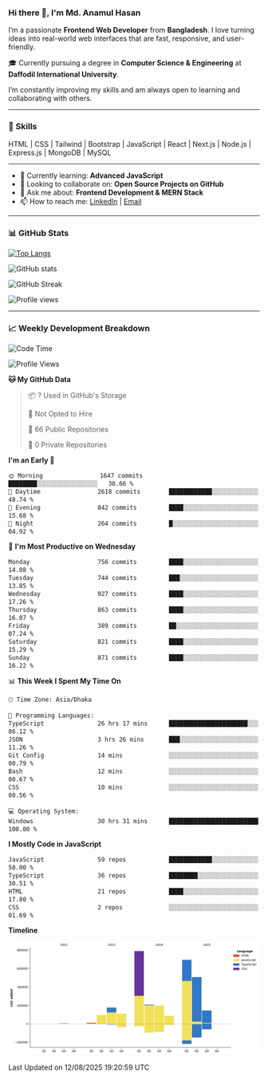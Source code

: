 ### Hi there 👋, I'm Md. Anamul Hasan

I’m a passionate **Frontend Web Developer** from **Bangladesh**. I love turning ideas into real-world web interfaces that are fast, responsive, and user-friendly.

🎓 Currently pursuing a degree in **Computer Science & Engineering** at **Daffodil International University**.

I’m constantly improving my skills and am always open to learning and collaborating with others.

---

### 🚀 Skills
HTML | CSS | Tailwind | Bootstrap | JavaScript | React | Next.js | Node.js | Express.js | MongoDB | MySQL 

---

- 🌱 Currently learning: **Advanced JavaScript**
- 👯 Looking to collaborate on: **Open Source Projects on GitHub**
- 💬 Ask me about: **Frontend Development & MERN Stack**
- 📫 How to reach me: [LinkedIn](https://www.linkedin.com/in/mdanamulhasan201) | [Email](mailto:anamulhasan3625@gmail.com)

---

### 📊 GitHub Stats

[![Top Langs](https://github-readme-stats.vercel.app/api/top-langs/?username=mdanamulhasan201&layout=compact)](https://github.com/anuraghazra/github-readme-stats)

![GitHub stats](https://github-readme-stats.vercel.app/api?username=mdanamulhasan201&show_icons=true&count_private=true&theme=tokyonight)

![GitHub Streak](https://streak-stats.demolab.com?user=mdanamulhasan201&theme=tokyonight)

![Profile views](https://gpvc.arturio.dev/mdanamulhasan201)

---

### 📈 Weekly Development Breakdown

<!--START_SECTION:waka-->
![Code Time](http://img.shields.io/badge/Code%20Time-556%20hrs%202%20mins-blue)

![Profile Views](http://img.shields.io/badge/Profile%20Views-1-blue)

**🐱 My GitHub Data** 

> 📦 ? Used in GitHub's Storage 
 > 
> 🚫 Not Opted to Hire
 > 
> 📜 66 Public Repositories 
 > 
> 🔑 0 Private Repositories 
 > 
**I'm an Early 🐤** 

```text
🌞 Morning                1647 commits        ████████░░░░░░░░░░░░░░░░░   30.66 % 
🌆 Daytime                2618 commits        ████████████░░░░░░░░░░░░░   48.74 % 
🌃 Evening                842 commits         ████░░░░░░░░░░░░░░░░░░░░░   15.68 % 
🌙 Night                  264 commits         █░░░░░░░░░░░░░░░░░░░░░░░░   04.92 % 
```
📅 **I'm Most Productive on Wednesday** 

```text
Monday                   756 commits         ████░░░░░░░░░░░░░░░░░░░░░   14.08 % 
Tuesday                  744 commits         ███░░░░░░░░░░░░░░░░░░░░░░   13.85 % 
Wednesday                927 commits         ████░░░░░░░░░░░░░░░░░░░░░   17.26 % 
Thursday                 863 commits         ████░░░░░░░░░░░░░░░░░░░░░   16.07 % 
Friday                   389 commits         ██░░░░░░░░░░░░░░░░░░░░░░░   07.24 % 
Saturday                 821 commits         ████░░░░░░░░░░░░░░░░░░░░░   15.29 % 
Sunday                   871 commits         ████░░░░░░░░░░░░░░░░░░░░░   16.22 % 
```


📊 **This Week I Spent My Time On** 

```text
🕑︎ Time Zone: Asia/Dhaka

💬 Programming Languages: 
TypeScript               26 hrs 17 mins      ██████████████████████░░░   86.12 % 
JSON                     3 hrs 26 mins       ███░░░░░░░░░░░░░░░░░░░░░░   11.26 % 
Git Config               14 mins             ░░░░░░░░░░░░░░░░░░░░░░░░░   00.79 % 
Bash                     12 mins             ░░░░░░░░░░░░░░░░░░░░░░░░░   00.67 % 
CSS                      10 mins             ░░░░░░░░░░░░░░░░░░░░░░░░░   00.56 % 

💻 Operating System: 
Windows                  30 hrs 31 mins      █████████████████████████   100.00 % 
```

**I Mostly Code in JavaScript** 

```text
JavaScript               59 repos            ████████████░░░░░░░░░░░░░   50.00 % 
TypeScript               36 repos            ████████░░░░░░░░░░░░░░░░░   30.51 % 
HTML                     21 repos            ████░░░░░░░░░░░░░░░░░░░░░   17.80 % 
CSS                      2 repos             ░░░░░░░░░░░░░░░░░░░░░░░░░   01.69 % 
```



**Timeline**

![Lines of Code chart](https://raw.githubusercontent.com/mdanamulhasan201/mdanamulhasan201/main/assets/bar_graph.png)


 Last Updated on 12/08/2025 19:20:59 UTC
<!--END_SECTION:waka-->
